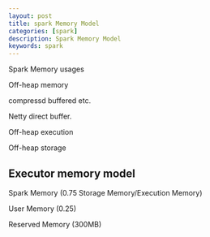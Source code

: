 ```yaml
---
layout: post
title: spark Memory Model
categories: [spark]
description: Spark Memory Model
keywords: spark
---
```


Spark Memory usages

Off-heap memory



compressd buffered etc.

Netty direct buffer.

Off-heap execution



Off-heap storage



## Executor memory model

Spark Memory (0.75  Storage Memory/Execution Memory)

User Memory (0.25)

Reserved Memory (300MB)

